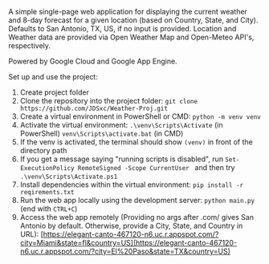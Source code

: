 A simple single-page web application for displaying the current weather and 8-day forecast for a given location (based on Country, State, and City). 
Defaults to San Antonio, TX, US, if no input is provided. Location and Weather data are provided via Open Weather Map and Open-Meteo API's, respectively.

Powered by Google Cloud and Google App Engine.

Set up and use the project:
1. Create project folder
2. Clone the repository into the project folder:
```git clone https://github.com/JDSxc/Weather-Proj.git```
4. Create a virtual environment in PowerShell or CMD:
```python -m venv venv```
5. Activate the virtual environment:
```.\venv\Scripts\Activate``` (in PowerShell)
```venv\Scripts\activate.bat``` (in CMD)
6. If the venv is activated, the terminal should show ```(venv)``` in front of the directory path
7. If you get a message saying "running scripts is disabled", run ```Set-ExecutionPolicy RemoteSigned -Scope CurrentUser
``` and then try ```.\venv\Scripts\Activate.ps1```
8. Install dependencies within the virtual environment:
```pip install -r reqirements.txt```
9. Run the web app locally using the development server:
```python main.py``` (end with ```CTRL+C```)
10. Access the web app remotely (Providing no args after .com/ gives San Antonio by default. Otherwise, provide a City, State, and Country in URL):
[https://elegant-canto-467120-n6.uc.r.appspot.com/?city=Miami&state=fl&country=US](https://elegant-canto-467120-n6.uc.r.appspot.com/?city=El%20Paso&state=TX&country=US)
